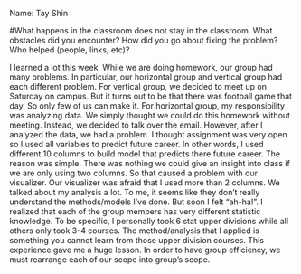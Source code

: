 Name: Tay Shin

#What happens in the classroom does not stay in the classroom. What obstacles did you encounter? How did you go about fixing the problem? Who helped (people, links, etc)?

I learned a lot this week. While we are doing homework, our group had many problems. In particular, our horizontal group and vertical group had each different problem. For vertical group, we decided to meet up on Saturday on campus. But it turns out to be that there was football game that day. So only few of us can make it. For horizontal group, my responsibility was analyzing data. We simply thought we could do this homework without meeting. Instead, we decided to talk over the email. However, after I analyzed the data, we had a problem. I thought assignment was very open so I used all variables to predict future career. In other words, I used different 10 columns to build model that predicts there future career. The reason was simple. There was nothing we could give an insight into class if we are only using two columns. So that caused a problem with our visualizer. Our visualizer was afraid that I used more than 2 columns. We talked about my analysis a lot. To me, it seems like they don’t really understand the methods/models I’ve done. But soon I felt “ah-ha!”. I realized that each of the group members has very different statistic knowledge. To be specific, I personally took 6 stat upper divisions while all others only took 3-4 courses. The method/analysis that I applied is something you cannot learn from those upper division courses. This experience gave me a huge lesson. In order to have group efficiency, we must rearrange each of our scope into group’s scope. 
